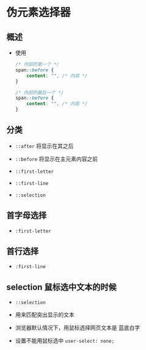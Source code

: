 # 伪元素选择器

## 概述

+ 使用

  ```css
  /* 内部的第一个 */
  span::before {
      content: "", /* 内容 */
  }

  /* 内部的最后一个 */
  span::before {
      content: "", /* 内容 */
  }
  ```

## 分类

+ `::after` 将显示在其之后

+ `::before` 将显示在主元素内容之前

+ `::first-letter`

+ `::first-line`

+ `::selection`



## 首字母选择

+ `:first-letter`

## 首行选择

+ `:first-line`

## selection 鼠标选中文本的时候

+ `::selection`

+ 用来匹配突出显示的文本

+ 浏览器默认情况下，用鼠标选择网页文本是 蓝底白字

+ 设置不能用鼠标选中 `user-select: none;`
